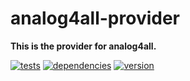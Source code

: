 # analog4all-provider

**This is the provider for analog4all.**

[![tests](https://img.shields.io/travis/chrisguttandin/analog4all-provider/master.svg?style=flat-square)](https://travis-ci.org/chrisguttandin/analog4all-provider)
[![dependencies](https://img.shields.io/david/chrisguttandin/analog4all-provider.svg?style=flat-square)](https://www.npmjs.com/package/analog4all-provider)
[![version](https://img.shields.io/npm/v/analog4all-provider.svg?style=flat-square)](https://www.npmjs.com/package/analog4all-provider)
